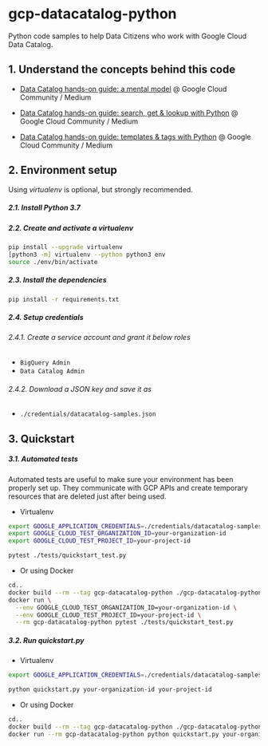 # gcp-datacatalog-python

Python code samples to help Data Citizens who work with Google Cloud Data Catalog.

## 1. Understand the concepts behind this code

- [Data Catalog hands-on guide: a mental model](https://medium.com/google-cloud/data-catalog-hands-on-guide-a-mental-model-dae7f6dd49e) @ Google Cloud Community / Medium

- [Data Catalog hands-on guide: search, get & lookup with Python](https://medium.com/google-cloud/data-catalog-hands-on-guide-search-get-lookup-with-python-82d99bfb4056) @ Google Cloud Community / Medium

- [Data Catalog hands-on guide: templates & tags with Python](https://medium.com/google-cloud/data-catalog-hands-on-guide-templates-tags-with-python-c45eb93372ef) @ Google Cloud Community / Medium

## 2. Environment setup

Using *virtualenv* is optional, but strongly recommended.

##### 2.1. Install Python 3.7

##### 2.2. Create and activate a *virtualenv*

```bash
pip install --upgrade virtualenv
[python3 -m] virtualenv --python python3 env
source ./env/bin/activate
```

##### 2.3. Install the dependencies

```bash
pip install -r requirements.txt
```

##### 2.4. Setup credentials

###### 2.4.1. Create a service account and grant it below roles

- `BigQuery Admin`
- `Data Catalog Admin`

###### 2.4.2. Download a JSON key and save it as
- `./credentials/datacatalog-samples.json`

## 3. Quickstart

##### 3.1. Automated tests

Automated tests are useful to make sure your environment has been properly set up.
They communicate with GCP APIs and create temporary resources that are deleted just after being used.

- Virtualenv

```bash
export GOOGLE_APPLICATION_CREDENTIALS=./credentials/datacatalog-samples.json
export GOOGLE_CLOUD_TEST_ORGANIZATION_ID=your-organization-id
export GOOGLE_CLOUD_TEST_PROJECT_ID=your-project-id

pytest ./tests/quickstart_test.py
```

- Or using Docker

```bash
cd..
docker build --rm --tag gcp-datacatalog-python ./gcp-datacatalog-python/
docker run \
  --env GOOGLE_CLOUD_TEST_ORGANIZATION_ID=your-organization-id \
  --env GOOGLE_CLOUD_TEST_PROJECT_ID=your-project-id \
  --rm gcp-datacatalog-python pytest ./tests/quickstart_test.py
```

##### 3.2. Run quickstart.py

- Virtualenv

```bash
export GOOGLE_APPLICATION_CREDENTIALS=./credentials/datacatalog-samples.json

python quickstart.py your-organization-id your-project-id
```

- Or using Docker

```bash
cd..
docker build --rm --tag gcp-datacatalog-python ./gcp-datacatalog-python/
docker run --rm gcp-datacatalog-python python quickstart.py your-organization-id your-project-id
```
